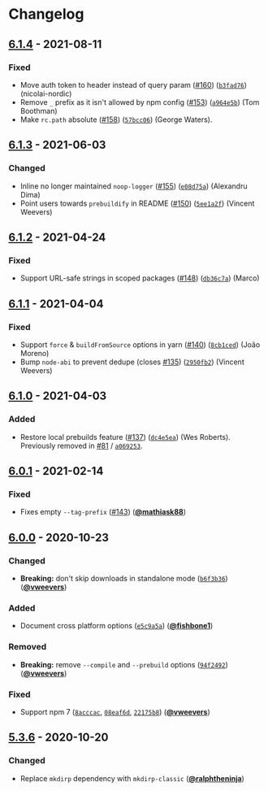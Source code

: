 # Changelog

## [6.1.4] - 2021-08-11

### Fixed

- Move auth token to header instead of query param ([#160](https://github.com/prebuild/prebuild-install/issues/160)) ([`b3fad76`](https://github.com/prebuild/prebuild-install/commit/b3fad76)) (nicolai-nordic)
- Remove `_` prefix as it isn't allowed by npm config ([#153](https://github.com/prebuild/prebuild-install/issues/153)) ([`a964e5b`](https://github.com/prebuild/prebuild-install/commit/a964e5b)) (Tom Boothman)
- Make `rc.path` absolute ([#158](https://github.com/prebuild/prebuild-install/issues/158)) ([`57bcc06`](https://github.com/prebuild/prebuild-install/commit/57bcc06)) (George Waters).

## [6.1.3] - 2021-06-03

### Changed

- Inline no longer maintained `noop-logger` ([#155](https://github.com/prebuild/prebuild-install/issues/155)) ([`e08d75a`](https://github.com/prebuild/prebuild-install/commit/e08d75a)) (Alexandru Dima)
- Point users towards `prebuildify` in README ([#150](https://github.com/prebuild/prebuild-install/issues/150)) ([`5ee1a2f`](https://github.com/prebuild/prebuild-install/commit/5ee1a2f)) (Vincent Weevers)

## [6.1.2] - 2021-04-24

### Fixed

- Support URL-safe strings in scoped packages ([#148](https://github.com/prebuild/prebuild-install/issues/148)) ([`db36c7a`](https://github.com/prebuild/prebuild-install/commit/db36c7a)) (Marco)

## [6.1.1] - 2021-04-04

### Fixed

- Support `force` & `buildFromSource` options in yarn ([#140](https://github.com/prebuild/prebuild-install/issues/140)) ([`8cb1ced`](https://github.com/prebuild/prebuild-install/commit/8cb1ced)) (João Moreno)
- Bump `node-abi` to prevent dedupe (closes [#135](https://github.com/prebuild/prebuild-install/issues/135)) ([`2950fb2`](https://github.com/prebuild/prebuild-install/commit/2950fb2)) (Vincent Weevers)

## [6.1.0] - 2021-04-03

### Added

- Restore local prebuilds feature ([#137](https://github.com/prebuild/prebuild-install/issues/137)) ([`dc4e5ea`](https://github.com/prebuild/prebuild-install/commit/dc4e5ea)) (Wes Roberts). Previously removed in [#81](https://github.com/prebuild/prebuild-install/issues/81) / [`a069253`](https://github.com/prebuild/prebuild-install/commit/a06925378d38ca821bfa93aa4c1fdedc253b2420).

## [6.0.1] - 2021-02-14

### Fixed

- Fixes empty `--tag-prefix` ([#143](https://github.com/prebuild/prebuild-install/issues/143)) ([**@mathiask88**](https://github.com/mathiask88))

## [6.0.0] - 2020-10-23

### Changed

- **Breaking:** don't skip downloads in standalone mode ([`b6f3b36`](https://github.com/prebuild/prebuild-install/commit/b6f3b36)) ([**@vweevers**](https://github.com/vweevers))

### Added

- Document cross platform options ([`e5c9a5a`](https://github.com/prebuild/prebuild-install/commit/e5c9a5a)) ([**@fishbone1**](https://github.com/fishbone1))

### Removed

- **Breaking:** remove `--compile` and `--prebuild` options ([`94f2492`](https://github.com/prebuild/prebuild-install/commit/94f2492)) ([**@vweevers**](https://github.com/vweevers))

### Fixed

- Support npm 7 ([`8acccac`](https://github.com/prebuild/prebuild-install/commit/8acccac), [`08eaf6d`](https://github.com/prebuild/prebuild-install/commit/08eaf6d), [`22175b8`](https://github.com/prebuild/prebuild-install/commit/22175b8)) ([**@vweevers**](https://github.com/vweevers))

## [5.3.6] - 2020-10-20

### Changed

- Replace `mkdirp` dependency with `mkdirp-classic` ([**@ralphtheninja**](https://github.com/ralphtheninja))

[6.1.4]: https://github.com/prebuild/prebuild-install/compare/v6.1.3...v6.1.4

[6.1.3]: https://github.com/prebuild/prebuild-install/compare/v6.1.2...v6.1.3

[6.1.2]: https://github.com/prebuild/prebuild-install/compare/v6.1.1...v6.1.2

[6.1.1]: https://github.com/prebuild/prebuild-install/compare/v6.1.0...v6.1.1

[6.1.0]: https://github.com/prebuild/prebuild-install/compare/v6.0.1...v6.1.0

[6.0.1]: https://github.com/prebuild/prebuild-install/compare/v6.0.0...v6.0.1

[6.0.0]: https://github.com/prebuild/prebuild-install/compare/v5.3.6...v6.0.0

[5.3.6]: https://github.com/prebuild/prebuild-install/releases/tag/v5.3.6
